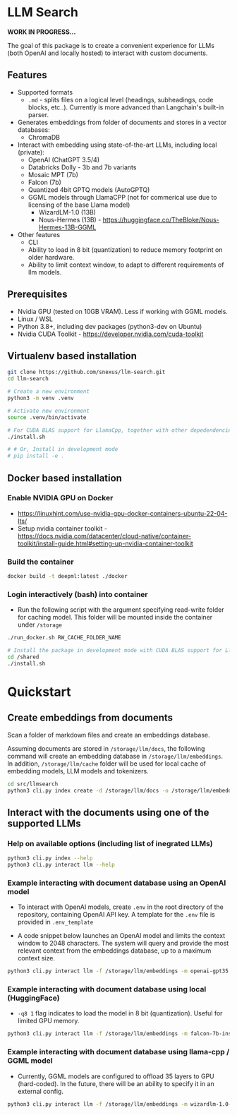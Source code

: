
# LLM Search

**WORK IN PROGRESS...**

The goal of this package is to create a convenient experience for LLMs (both OpenAI and locally hosted) to interact with custom documents. 

## Features

* Supported formats
    * `.md` - splits files on a logical level (headings, subheadings, code blocks, etc..). Currently is more advanced than Langchain's built-in parser.
* Generates embeddings from folder of documents and stores in a vector databases:
    * ChromaDB
* Interact with embedding using state-of-the-art LLMs, including local (private):
    * OpenAI (ChatGPT 3.5/4)
    * Databricks Dolly - 3b and 7b variants
    * Mosaic MPT (7b)
    * Falcon (7b)
    * Quantized 4bit GPTQ models (AutoGPTQ)
    * GGML models through LlamaCPP (not for commerical use due to licensing of the base Llama model)
        * WizardLM-1.0 (13B)
        * Nous-Hermes (13B) - https://huggingface.co/TheBloke/Nous-Hermes-13B-GGML
* Other features
    * CLI
    * Ability to load in 8 bit (quantization) to reduce memory footprint on older hardware.
    * Ability to limit context window, to adapt to different requirements of llm models.


## Prerequisites

* Nvidia GPU (tested on 10GB VRAM). Less if working with GGML models.
* Linux / WSL
* Python 3.8+, including dev packages (python3-dev on Ubuntu)
* Nvidia CUDA Toolkit - https://developer.nvidia.com/cuda-toolkit



## Virtualenv based installation

```bash
git clone https://github.com/snexus/llm-search.git
cd llm-search

# Create a new environment
python3 -m venv .venv 

# Activate new environment
source .venv/bin/activate

# For CUDA BLAS support for LlamaCpp, together with other depedendencies
./install.sh

# # Or, Install in development mode
# pip install -e .
```


## Docker based installation

### Enable NVIDIA GPU on Docker

* https://linuxhint.com/use-nvidia-gpu-docker-containers-ubuntu-22-04-lts/
* Setup nvidia container toolkit - https://docs.nvidia.com/datacenter/cloud-native/container-toolkit/install-guide.html#setting-up-nvidia-container-toolkit

### Build the container

```bash
docker build -t deepml:latest ./docker
```

### Login interactively (bash) into container

* Run the following script with the argument specifying read-write folder for caching model. This folder will be mounted inside the container under `/storage`

```bash
./run_docker.sh RW_CACHE_FOLDER_NAME

# Install the package in development mode with CUDA BLAS support for LlamaCpp
cd /shared
./install.sh
```

# Quickstart

## Create embeddings from documents

Scan a folder of markdown files and create an embeddings database.

Assuming documents are stored in `/storage/llm/docs`, the following command will create an embedding database in `/storage/llm/embeddings`. In addition,  `/storage/llm/cache` folder will be used for local cache of embedding models, LLM models and tokenizers.

```bash
cd src/llmsearch
python3 cli.py index create -d /storage/llm/docs -o /storage/llm/embeddings --cache-folder /storage/llm/cache
```

## Interact with the documents using one of the supported LLMs

### Help on available options (including list of inegrated LLMs)

```bash
python3 cli.py index --help
python3 cli.py interact llm --help
```

### Example interacting with document database using an OpenAI model

* To interact with OpenAI models, create `.env` in the root directory of the repository, containing OpenAI API key. A template for the `.env` file is provided in `.env_template`

* A code snippet below launches an OpenAI model and limits the context window to 2048 characters. The system will query and provide the most relevant context from the embeddings database, up to a maximum context size.
```bash
python3 cli.py interact llm -f /storage/llm/embeddings -m openai-gpt35 -c /storage/llm/cache  -cs 2048
```

### Example interacting with document database using local (HuggingFace)

* `-q8 1` flag indicates to load the model in 8 bit (quantization). Useful for limited GPU memory.

```bash
python3 cli.py interact llm -f /storage/llm/embeddings -m falcon-7b-instruct -c /storage/llm/cache  -q8 1 -cs 2048
```


### Example interacting with document database using llama-cpp / GGML model

* Currently, GGML models are configured to offload 35 layers to GPU (hard-coded). In the future, there will be an ability to specify it in an external config.

```bash
python3 cli.py interact llm -f /storage/llm/embeddings -m wizardlm-1.0-ggml -c /storage/llm/cache  -cs 2048 --model-path /storage/llm/cache/WizardLM-13B-1.0-GGML/WizardLM-13B-1.0.ggmlv3.q5_K_S.bin
```